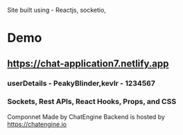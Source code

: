 Site built using - Reactjs, socketio,

# Demo

## https://chat-application7.netlify.app


### userDetails - PeakyBlinder,kevlr - 1234567

### Sockets, Rest APIs, React Hooks, Props, and CSS
Componnet Made by ChatEngine
Backend is hosted by https://chatengine.io 
